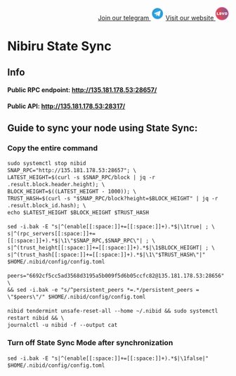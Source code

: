 <p style="font-size:14px" align="right">
<a href="https://t.me/L0vd_staking" target="_blank">Join our telegram <img src="https://raw.githubusercontent.com/L0vd/screenshots/main/Telegram_logo.png" width="30"/></a>
<a href="https://l0vd.com/" target="_blank">Visit our website <img src="https://raw.githubusercontent.com/L0vd/screenshots/main/L0vd.png" width="30"/></a>
</p>

# Nibiru State Sync

## Info
#### Public RPC endpoint: http://135.181.178.53:28657/
#### Public API: http://135.181.178.53:28317/

## Guide to sync your node using State Sync:

### Copy the entire command
```
sudo systemctl stop nibid
SNAP_RPC="http://135.181.178.53:28657"; \
LATEST_HEIGHT=$(curl -s $SNAP_RPC/block | jq -r .result.block.header.height); \
BLOCK_HEIGHT=$((LATEST_HEIGHT - 1000)); \
TRUST_HASH=$(curl -s "$SNAP_RPC/block?height=$BLOCK_HEIGHT" | jq -r .result.block_id.hash); \
echo $LATEST_HEIGHT $BLOCK_HEIGHT $TRUST_HASH

sed -i.bak -E "s|^(enable[[:space:]]+=[[:space:]]+).*$|\1true| ; \
s|^(rpc_servers[[:space:]]+=[[:space:]]+).*$|\1\"$SNAP_RPC,$SNAP_RPC\"| ; \
s|^(trust_height[[:space:]]+=[[:space:]]+).*$|\1$BLOCK_HEIGHT| ; \
s|^(trust_hash[[:space:]]+=[[:space:]]+).*$|\1\"$TRUST_HASH\"|" $HOME/.nibid/config/config.toml

peers="6692cf5cc5ad3568d3195a5b009f5d6b05ccfc82@135.181.178.53:28656" \
&& sed -i.bak -e "s/^persistent_peers *=.*/persistent_peers = \"$peers\"/" $HOME/.nibid/config/config.toml 

nibid tendermint unsafe-reset-all --home ~/.nibid && sudo systemctl restart nibid && \
journalctl -u nibid -f --output cat
```

### Turn off State Sync Mode after synchronization
```
sed -i.bak -E "s|^(enable[[:space:]]+=[[:space:]]+).*$|\1false|" $HOME/.nibid/config/config.toml
```


